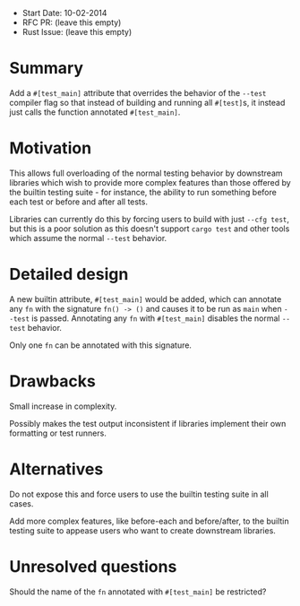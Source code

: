 - Start Date: 10-02-2014
- RFC PR: (leave this empty)
- Rust Issue: (leave this empty)

# Summary

Add a `#[test_main]` attribute that overrides the behavior of the `--test`
compiler flag so that instead of building and running all `#[test]`s, it
instead just calls the function annotated `#[test_main]`.

# Motivation

This allows full overloading of the normal testing behavior by downstream
libraries which wish to provide more complex features than those offered by the
builtin testing suite - for instance, the ability to run something before each
test or before and after all tests.

Libraries can currently do this by forcing users to build with just `--cfg test`,
but this is a poor solution as this doesn't support `cargo test` and other
tools which assume the normal `--test` behavior.

# Detailed design

A new builtin attribute, `#[test_main]` would be added, which can annotate any
`fn` with the signature `fn() -> ()` and causes it to be run as `main` when
`--test` is passed. Annotating any `fn` with `#[test_main]` disables the normal
`--test` behavior.

Only one `fn` can be annotated with this signature.

# Drawbacks

Small increase in complexity.

Possibly makes the test output inconsistent if libraries implement their own
formatting or test runners.

# Alternatives

Do not expose this and force users to use the builtin testing suite in all
cases.

Add more complex features, like before-each and before/after, to the builtin
testing suite to appease users who want to create downstream libraries.

# Unresolved questions

Should the name of the `fn` annotated with `#[test_main]` be restricted?

